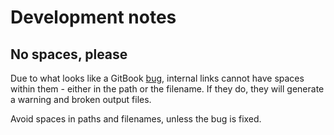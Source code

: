 # Development notes

## No spaces, please

Due to what looks like a GitBook [bug](https://github.com/GitbookIO/gitbook/issues/1070), internal links cannot have spaces within them - either in the path or the filename. If they do, they will generate a warning and broken output files.

Avoid spaces in paths and filenames, unless the bug is fixed.

